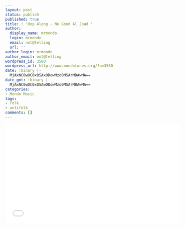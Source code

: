 ```yaml
---
layout: post
status: publish
published: true
title: ! 'Hop Along - No Good Al Joad '
author:
  display_name: mrmondo
  login: mrmondo
  email: not@telling
  url: ''
author_login: mrmondo
author_email: not@telling
wordpress_id: 3580
wordpress_url: http://www.mondotunes.org/?p=3580
date: !binary |-
  MjAxNC0wOC0xOSAxODowMzo0MSArMDAwMA==
date_gmt: !binary |-
  MjAxNC0wOC0xOSAwODowMzo0MSArMDAwMA==
categories:
- Mondo Music
tags:
- folk
- antifolk
comments: []
---
```

<iframe width="560" height="315" src="//www.youtube.com/embed/jO_N-xNaU6A" frameborder="0"> </iframe>

